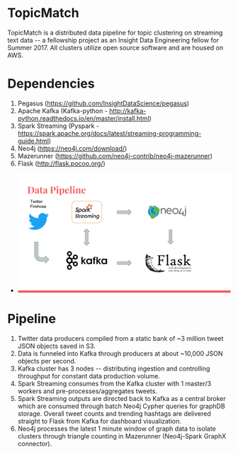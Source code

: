 # TopicMatch

TopicMatch is a distributed data pipeline for topic clustering on streaming text data -- a fellowship project as an Insight Data Engineering fellow for Summer 2017. All clusters utilize open source software and are housed on AWS.

# Dependencies
  1. Pegasus (https://github.com/InsightDataScience/pegasus)
  2. Apache Kafka (Kafka-python - http://kafka-python.readthedocs.io/en/master/install.html)
  3. Spark Streaming (Pyspark - https://spark.apache.org/docs/latest/streaming-programming-guide.html)
  4. Neo4j (https://neo4j.com/download/)
  5. Mazerunner (https://github.com/neo4j-contrib/neo4j-mazerunner)
  6. Flask (http://flask.pocoo.org/)

* ![Overview](./images/pipeline.png)

# Pipeline
  1. Twitter data producers compiled from a static bank of ~3 million tweet JSON objects saved in S3. 
  2. Data is funneled into Kafka through producers at about ~10,000 JSON objects per second.
  3. Kafka cluster has 3 nodes -- distributing ingestion and controlling throughput for constant data production volume.
  4. Spark Streaming consumes from the Kafka cluster with 1 master/3 workers and pre-processes/aggregates tweets. 
  5. Spark Streaming outputs are directed back to Kafka as a central broker which are consumed through batch Neo4j Cypher queries for          graphDB storage. Overall tweet counts and trending hashtags are delivered straight to Flask from Kafka for dashboard visualization.
  6. Neo4j processes the latest 1 minute window of graph data to isolate clusters through triangle counting in Mazerunner (Neo4j-Spark          GraphX connector).
  
